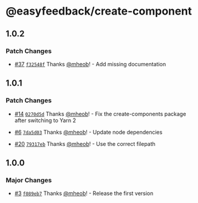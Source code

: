 # @easyfeedback/create-component

## 1.0.2

### Patch Changes

- [#37](https://github.com/easyfeedback/RCL/pull/37)
  [`f32548f`](https://github.com/easyfeedback/RCL/commit/f32548fd36c0fe0e37ab114efe7ac9dfd40a75d8)
  Thanks [@mheob](https://github.com/mheob)! - Add missing documentation

## 1.0.1

### Patch Changes

- [#14](https://github.com/easyfeedback/RCL/pull/14)
  [`0270d5d`](https://github.com/easyfeedback/RCL/commit/0270d5dcb567189492b961abcbedbe3ed2115ef2)
  Thanks [@mheob](https://github.com/mheob)! - Fix the create-components package after switching to
  Yarn 2

* [#6](https://github.com/easyfeedback/RCL/pull/6)
  [`7da5d03`](https://github.com/easyfeedback/RCL/commit/7da5d034e40702beb7bd7ad14871503e61c96ccb)
  Thanks [@mheob](https://github.com/mheob)! - Update node dependencies

- [#20](https://github.com/easyfeedback/RCL/pull/20)
  [`79317eb`](https://github.com/easyfeedback/RCL/commit/79317eb3c5f7186d21bef809247a779d1d8d6ba9)
  Thanks [@mheob](https://github.com/mheob)! - Use the correct filepath

## 1.0.0

### Major Changes

- [#3](https://github.com/easyfeedback/RCL/pull/3)
  [`f089eb7`](https://github.com/easyfeedback/RCL/commit/f089eb7ae49fb293a706a4916969da212d7229da)
  Thanks [@mheob](https://github.com/mheob)! - Release the first version
